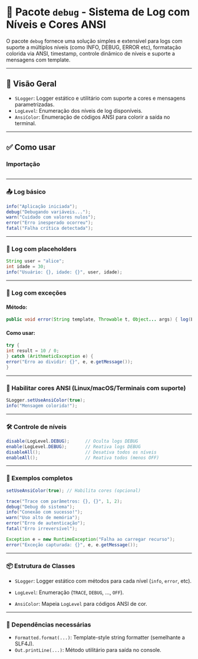 # 🐞 Pacote `debug` - Sistema de Log com Níveis e Cores ANSI

O pacote `debug` fornece uma solução simples e extensível para logs com suporte a múltiplos níveis (como INFO, DEBUG, ERROR etc), formatação colorida via ANSI, timestamp, controle dinâmico de níveis e suporte a mensagens com template.

---

## 📘 Visão Geral

- `SLogger`: Logger estático e utilitário com suporte a cores e mensagens parametrizadas.
- `LogLevel`: Enumeração dos níveis de log disponíveis.
- `AnsiColor`: Enumeração de códigos ANSI para colorir a saída no terminal.

---

## ✅ Como usar

### Importação

```java

```
---
### 📤 Log básico

```java
info("Aplicação iniciada");
debug("Debugando variáveis...");
warn("Cuidado com valores nulos");
error("Erro inesperado ocorreu");
fatal("Falha crítica detectada");
```
---
### 🧩 Log com placeholders

```java
String user = "alice";
int idade = 30;
info("Usuário: {}, idade: {}", user, idade);
```
---
### 🧨 Log com exceções

#### Método:
```java
public void error(String template, Throwable t, Object... args) { log(LogLevel.ERROR, template, t, args); }
```

#### Como usar:
```java
try {
int result = 10 / 0;
} catch (ArithmeticException e) {
error("Erro ao dividir: {}", e, e.getMessage());
}
```
---
### 🎨 Habilitar cores ANSI (Linux/macOS/Terminais com suporte)

```java
SLogger.setUseAnsiColor(true);
info("Mensagem colorida!");
```
---
### 🛠️ Controle de níveis

```java
disable(LogLevel.DEBUG);      // Oculta logs DEBUG
enable(LogLevel.DEBUG);       // Reativa logs DEBUG
disableAll();                 // Desativa todos os níveis
enableAll();                  // Reativa todos (menos OFF)
```
---

### 🧪 Exemplos completos

```java
setUseAnsiColor(true); // Habilita cores (opcional)

trace("Trace com parâmetros: {}, {}", 1, 2);
debug("Debug do sistema");
info("Conexão com sucesso!");
warn("Uso alto de memória");
error("Erro de autenticação");
fatal("Erro irreversível");

Exception e = new RuntimeException("Falha ao carregar recurso");
error("Exceção capturada: {}", e, e.getMessage());
```
___

### 📦 Estrutura de Classes

* `SLogger`: Logger estático com métodos para cada nível (`info`, `error`, etc).

* `LogLevel`: Enumeração (`TRACE`, `DEBUG`, ..., `OFF`).

* `AnsiColor`: Mapeia `LogLevel` para códigos ANSI de cor.

___

### 🧰 Dependências necessárias

* `Formatted.format(...)`: Template-style string formatter (semelhante a SLF4J).
* `Out.printLine(...)`: Método utilitário para saída no console.
